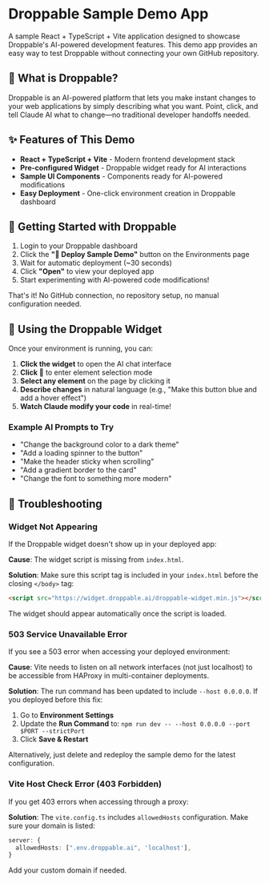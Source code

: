 # Droppable Sample Demo App

A sample React + TypeScript + Vite application designed to showcase Droppable's AI-powered development features. This demo app provides an easy way to test Droppable without connecting your own GitHub repository.

## 🚀 What is Droppable?

Droppable is an AI-powered platform that lets you make instant changes to your web applications by simply describing what you want. Point, click, and tell Claude AI what to change—no traditional developer handoffs needed.

## ✨ Features of This Demo

- **React + TypeScript + Vite** - Modern frontend development stack
- **Pre-configured Widget** - Droppable widget ready for AI interactions
- **Sample UI Components** - Components ready for AI-powered modifications
- **Easy Deployment** - One-click environment creation in Droppable dashboard

## 🎯 Getting Started with Droppable

1. Login to your Droppable dashboard
2. Click the **"🎯 Deploy Sample Demo"** button on the Environments page
3. Wait for automatic deployment (~30 seconds)
4. Click **"Open"** to view your deployed app
5. Start experimenting with AI-powered code modifications!

That's it! No GitHub connection, no repository setup, no manual configuration needed.

## 🤖 Using the Droppable Widget

Once your environment is running, you can:

1. **Click the widget** to open the AI chat interface
2. **Click 📍** to enter element selection mode
3. **Select any element** on the page by clicking it
4. **Describe changes** in natural language (e.g., "Make this button blue and add a hover effect")
5. **Watch Claude modify your code** in real-time!

### Example AI Prompts to Try

- "Change the background color to a dark theme"
- "Add a loading spinner to the button"
- "Make the header sticky when scrolling"
- "Add a gradient border to the card"
- "Change the font to something more modern"

## 🐛 Troubleshooting

### Widget Not Appearing

If the Droppable widget doesn't show up in your deployed app:

**Cause**: The widget script is missing from `index.html`.

**Solution**: Make sure this script tag is included in your `index.html` before the closing `</body>` tag:

```html
<script src="https://widget.droppable.ai/droppable-widget.min.js"></script>
```

The widget should appear automatically once the script is loaded.

### 503 Service Unavailable Error

If you see a 503 error when accessing your deployed environment:

**Cause**: Vite needs to listen on all network interfaces (not just localhost) to be accessible from HAProxy in multi-container deployments.

**Solution**: The run command has been updated to include `--host 0.0.0.0`. If you deployed before this fix:
1. Go to **Environment Settings**
2. Update the **Run Command** to: `npm run dev -- --host 0.0.0.0 --port $PORT --strictPort`
3. Click **Save & Restart**

Alternatively, just delete and redeploy the sample demo for the latest configuration.

### Vite Host Check Error (403 Forbidden)

If you get 403 errors when accessing through a proxy:

**Solution**: The `vite.config.ts` includes `allowedHosts` configuration. Make sure your domain is listed:

```typescript
server: {
  allowedHosts: [".env.droppable.ai", 'localhost'],
}
```

Add your custom domain if needed.
